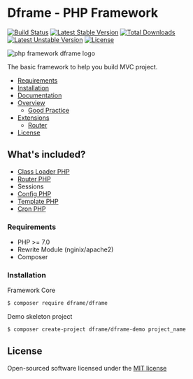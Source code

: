 # Dframe - PHP Framework 
[![Build Status](https://travis-ci.org/dframe/dframe.svg?branch=master)](https://travis-ci.org/dframe/dframe) [![Latest Stable Version](https://poser.pugx.org/dframe/dframe/v/stable)](https://packagist.org/packages/dframe/dframe) [![Total Downloads](https://poser.pugx.org/dframe/dframe/downloads)](https://packagist.org/packages/dframe/dframe) [![Latest Unstable Version](https://poser.pugx.org/dframe/dframe/v/unstable)](https://packagist.org/packages/dframe/dframe) [![License](https://poser.pugx.org/dframe/dframe/license)](https://packagist.org/packages/dframe/dframe)

![php framework dframe logo](https://dframeframework.com/img/logo_full.png)

The basic framework to help you build MVC project.

- [Requirements](#requirements)
- [Installation](https://dframeframework.com/en/docs/dframe/master/installation/overview)
- [Documentation](https://dframeframework.com/page/docs)
- [Overview](#overview)
    - [Good Practice](docs/overview/GoodPractice.md)
- [Extensions](#)
    - [Router](docs/extensions/Router.md)
- [License](#license)


## What's included?
 * [Class Loader PHP](https://dframeframework.com/en/docs/dframe/master/installation/overview) 
 * [Router PHP](https://dframeframework.com/en/docs/dframe/master/routing/overview) 
 * Sessions
 * [Config PHP](https://dframeframework.com/en/docs/dframe/master/routing/overview) 
 * [Template PHP](https://dframeframework.com/en/docs/dframe/master/routing/overview)
 * [Cron PHP](https://dframeframework.com/en/docs/dframe/master/cron/overview)

### Requirements
 
 - PHP >= 7.0
 - Rewrite Module (nginix/apache2)
 - Composer
 

### Installation

Framework Core
```sh
$ composer require dframe/dframe
```

Demo skeleton project 
```sh
$ composer create-project dframe/dframe-demo project_name
```

License
----

Open-sourced software licensed under the [MIT license](http://opensource.org/licenses/MIT)

